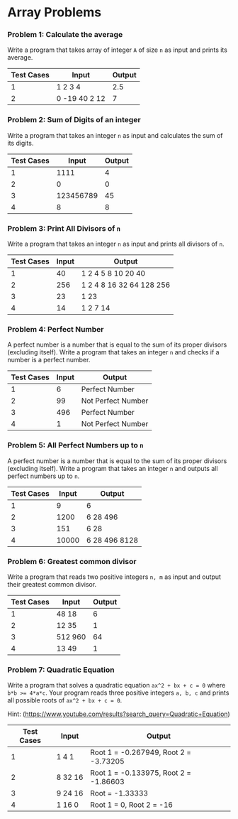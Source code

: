 # Array Problems

### Problem 1: Calculate the average
Write a program that takes array of integer `A` of size `n` as input and prints its average.

| Test Cases | **Input** | **Output** |
|------------|-----------|------------|
| 1          | 1 2 3 4        | 2.5    |
| 2          | 0 -19 40 2 12        | 7 |

### Problem 2: Sum of Digits of an integer
Write a program that takes an integer `n` as input and calculates the sum of its digits.

| Test Cases | **Input**   | **Output** |
|------------|-------------|------------|
| 1          | 1111        | 4          |
| 2          | 0           | 0          |
| 3          | 123456789   | 45         |
| 4          | 8           | 8          |

### Problem 3: Print All Divisors of `n`
Write a program that takes an integer `n` as input and prints all divisors of `n`.

| Test Cases | **Input** | **Output** |
|------------|-----------|------------|
| 1          | 40        | 1 2 4 5 8 10 20 40 |
| 2          | 256       | 1 2 4 8 16 32 64 128 256 |
| 3          | 23        | 1 23      |
| 4          | 14        | 1 2 7 14  |

### Problem 4: Perfect Number
A perfect number is a number that is equal to the sum of its proper divisors (excluding itself). Write a program that takes an integer `n` and checks if a number is a perfect number.

| Test Cases | **Input** | **Output**         |
|------------|-----------|--------------------|
| 1          | 6         | Perfect Number     |
| 2          | 99        | Not Perfect Number |
| 3          | 496       | Perfect Number     |
| 4          | 1         | Not Perfect Number |

### Problem 5: All Perfect Numbers up to `n`
A perfect number is a number that is equal to the sum of its proper divisors (excluding itself). Write a program that takes an integer `n` and outputs all perfect numbers up to `n`.

| Test Cases | **Input** | **Output**               |
|------------|-----------|--------------------------|
| 1          | 9         | 6                        |
| 2          | 1200      | 6 28 496                 |
| 3          | 151       | 6 28                     |
| 4          | 10000     | 6 28 496 8128            |

### Problem 6: Greatest common divisor
Write a program that reads two positive integers `n, m` as input and output their greatest common divisor.

| Test Cases | **Input** | **Output**               |
|------------|-----------|--------------------------|
| 1          | 48 18         | 6                        |
| 2          | 12 35      | 1                 |
| 3          | 512 960       | 64                     |
| 4          | 13 49     | 1            |

### Problem 7: Quadratic Equation
Write a program that solves a quadratic equation `ax^2 + bx + c = 0` where `b*b >= 4*a*c`. 
Your program reads three positive integers `a, b, c` and prints all possible roots of `ax^2 + bx + c = 0`. 

Hint: (https://www.youtube.com/results?search_query=Quadratic+Equation)

| Test Cases | **Input** | **Output**               |
|------------|-----------|--------------------------|
| 1          | 1 4 1         | Root 1 = -0.267949, Root 2 = -3.73205                        |
| 2          | 8 32 16      | Root 1 = -0.133975, Root 2 = -1.86603                 |
| 3          |  9 24 16       | Root = -1.33333                     |
| 4          | 1 16 0     | Root 1 = 0, Root 2 = -16            |
 
